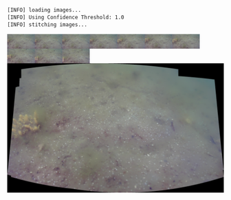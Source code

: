 ```bash
[INFO] loading images...
[INFO] Using Confidence Threshold: 1.0
[INFO] stitching images...
```
<img src='../images/day2a_0001/00010.jpg' width='64px' align='left' />
<img src='../images/day2a_0001/00011.jpg' width='64px' align='left' />
<img src='../images/day2a_0001/00012.jpg' width='64px' align='left' />
<img src='../images/day2a_0001/00013.jpg' width='64px' align='left' />
<img src='../images/day2a_0001/00014.jpg' width='64px' align='left' />
<img src='../images/day2a_0001/00015.jpg' width='64px' align='left' />
<img src='../images/day2a_0001/00016.jpg' width='64px' align='left' />
<img src='../images/day2a_0001/00017.jpg' width='64px' align='left' />
<img src='../images/day2a_0001/00018.jpg' width='64px' align='left' />
<img src='../images/day2a_0001/00019.jpg' width='64px' align='left' />
<img src='day2a_0001.png' alt='stitched output for day2a' title='stitched' />

